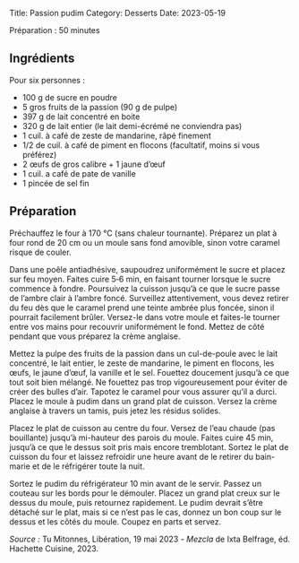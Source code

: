Title: Passion pudim
Category: Desserts
Date: 2023-05-19

Préparation : 50 minutes

## Ingrédients

Pour six personnes :

* 100 g de sucre en poudre
* 5 gros fruits de la passion (90 g de pulpe)
* 397 g de lait concentré en boite
* 320 g de lait entier (le lait demi-écrémé ne conviendra pas)
* 1 cuil. à café de zeste de mandarine, râpé finement
* 1/2 de cuil. à café de piment en flocons (facultatif, moins si vous préférez)
* 2 œufs de gros calibre + 1 jaune d’œuf
* 1 cuil. a café de pate de vanille
* 1 pincée de sel fin

## Préparation

Préchauffez le four à 170 °C (sans chaleur tournante). Préparez un plat à four rond de 20 cm ou un
moule sans fond amovible, sinon votre caramel risque de couler.

Dans une poêle antiadhésive, saupoudrez uniformément le sucre et placez sur feu moyen. Faites
cuire 5‑6 min, en faisant tourner lorsque le sucre commence à fondre. Poursuivez la cuisson jusqu’à
ce que le sucre passe de l’ambre clair à l’ambre foncé. Surveillez attentivement, vous devez
retirer du feu dès que le caramel prend une teinte ambrée plus foncée, sinon il pourrait
facilement brûler. Versez-le dans votre moule et faites-le tourner entre vos mains pour recouvrir
uniformément le fond. Mettez de côté pendant que vous préparez la crème anglaise.

Mettez la pulpe des fruits de la passion dans un cul-de-poule avec le lait concentré, le lait
entier, le zeste de mandarine, le piment en flocons, les œufs, le jaune d’œuf, la vanille et le sel.
Fouettez doucement jusqu’à ce que tout soit bien mélangé. Ne fouettez pas trop vigoureusement pour
éviter de créer des bulles d’air. Tapotez le caramel pour vous assurer qu’il a durci. Placez le
moule à pudim dans un grand plat de cuisson. Versez la crème anglaise à travers un tamis, puis
jetez les résidus solides.

Placez le plat de cuisson au centre du four. Versez de l’eau chaude (pas bouillante) jusqu’à mi-hauteur
des parois du moule. Faites cuire 45 min, jusqu’à ce que le dessus soit pris mais encore
tremblotant. Sortez le plat de cuisson du four et laissez refroidir une heure avant de le retirer
du bain-marie et de le réfrigérer toute la nuit.

Sortez le pudim du réfrigérateur 10 min avant de le servir. Passez un couteau sur les bords pour
le démouler. Placez un grand plat creux sur le dessus du moule, puis retournez rapidement. Le
pudim devrait s’être détaché sur le plat, mais si ce n’est pas le cas, donnez un bon coup sur le
dessus et les côtés du moule. Coupez en parts et servez.


*Source :* Tu Mitonnes, Libération, 19 mai 2023 - *Mezcla* de Ixta Belfrage, éd. Hachette Cuisine, 2023.

